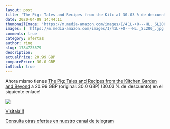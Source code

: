 ```yaml
---
layout: post
title: 'The Pig: Tales and Recipes from the Kitc al 30.03 % de descuento'
date: 2020-04-09 14:44:11
thumbnailImage: 'https://m.media-amazon.com/images/I/41L-+O---HL._SL200_.jpg'
images: [ 'https://m.media-amazon.com/images/I/41L-+O---HL._SL200_.jpg' ]
comments: true
category: ofertas
author: ring
slug: 1784725579
description:
actualPrice: 20.99 GBP
comparePrice: 30.0 GBP
inStock: true
---
```


Ahora mismo tienes [The Pig: Tales and Recipes from the Kitchen Garden and Beyond](https://www.amazon.com/dp/1784725579/?tag=redken08-20) a 20.99 GBP (original: 30.0 GBP) (30.03 %  de descuento) en el siguiente enlace!

[![](https://m.media-amazon.com/images/I/41L-+O---HL._SL200_.jpg)](https://www.amazon.com/dp/1784725579/?tag=redken08-20)

[Visítala!!!](https://www.amazon.com/dp/1784725579/?tag=redken08-20)

[Consulta otras ofertas en nuestro canal de telegram](https://t.me/s/ofertas25)
